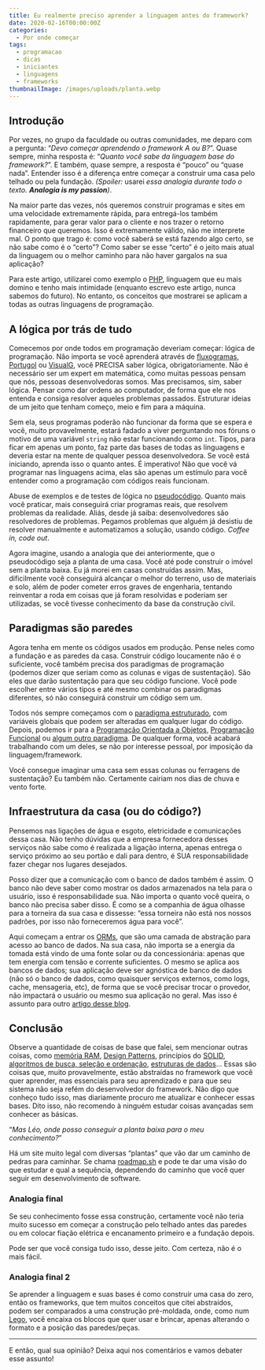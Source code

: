 ```yaml
---
title: Eu realmente preciso aprender a linguagem antes do framework?
date: 2020-02-16T00:00:00Z
categories:
  - Por onde começar
tags:
  - programacao
  - dicas
  - iniciantes
  - linguagens
  - frameworks
thumbnailImage: /images/uploads/planta.webp
---
```

## Introdução

Por vezes, no grupo da faculdade ou outras comunidades, me deparo com a pergunta: “*Devo começar aprendendo o framework A ou B?*”. Quase sempre, minha resposta é: “*Quanto você sabe da linguagem base do framework?*”. E também, quase sempre, a resposta é “pouco” ou “quase nada”. Entender isso é a diferença entre começar a construir uma casa pelo telhado ou pela fundação. *(Spoiler:* usarei *essa analogia durante todo o texto. **Analogia is my passion**)*.

Na maior parte das vezes, nós queremos construir programas e sites em uma velocidade extremamente rápida, para entregá-los também rapidamente, para gerar valor para o cliente e nos trazer o retorno financeiro que queremos. Isso é extremamente válido, não me interprete mal. O ponto que trago é: como você saberá se está fazendo algo certo, se não sabe como é o “certo”? Como saber se esse “certo” é o jeito mais atual da linguagem ou o melhor caminho para não haver gargalos na sua aplicação?

Para este artigo, utilizarei como exemplo o [PHP](https://www.php.net/), linguagem que eu mais domino e tenho mais intimidade (enquanto escrevo este artigo, nunca sabemos do futuro). No entanto, os conceitos que mostrarei se aplicam a todas as outras linguagens de programação.

## A lógica por trás de tudo

Comecemos por onde todos em programação deveriam começar: lógica de programação. Não importa se você aprenderá através de [fluxogramas](https://pt.wikipedia.org/wiki/Fluxograma), [Portugol](http://lite.acad.univali.br/portugol/) ou [VisualG](http://visualg3.com.br/), você PRECISA saber lógica, obrigatoriamente. Não é necessário ser um expert em matemática, como muitas pessoas pensam que nós, pessoas desenvolvedoras somos. Mas precisamos, sim, saber lógica. Pensar como dar ordens ao computador, de forma que ele nos entenda e consiga resolver aqueles problemas passados. Estruturar ideias de um jeito que tenham começo, meio e fim para a máquina.

Sem ela, seus programas poderão não funcionar da forma que se espera e você, muito provavelmente, estará fadado a viver perguntando nos fóruns o motivo de uma variável `string` não estar funcionando como `int`. Tipos, para ficar em apenas um ponto, faz parte das bases de todas as linguagens e deveria estar na mente de qualquer pessoa desenvolvedora. Se você está iniciando, aprenda isso o quanto antes. É imperativo! Não que você vá programar nas linguagens acima, elas são apenas um estímulo para você entender como a programação com códigos reais funcionam.

Abuse de exemplos e de testes de lógica no [pseudocódigo](https://pt.wikipedia.org/wiki/Pseudoc%C3%B3digo). Quanto mais você praticar, mais conseguirá criar programas reais, que resolvem problemas da realidade. Aliás, desde já saiba: desenvolvedores são resolvedores de problemas. Pegamos problemas que alguém já desistiu de resolver manualmente e automatizamos a solução, usando código. *Coffee in, code out*.

Agora imagine, usando a analogia que dei anteriormente, que o pseudocódigo seja a planta de uma casa. Você até pode construir o imóvel sem a planta baixa. Eu já morei em casas construídas assim. Mas, dificilmente você conseguirá alcançar o melhor do terreno, uso de materiais e solo, além de poder cometer erros graves de engenharia, tentando reinventar a roda em coisas que já foram resolvidas e poderiam ser utilizadas, se você tivesse conhecimento da base da construção civil.

## Paradigmas são paredes

Agora tenha em mente os códigos usados em produção. Pense neles como a fundação e as paredes da casa. Construir código loucamente não é o suficiente, você também precisa dos paradigmas de programação (podemos dizer que seriam como as colunas e vigas de sustentação). São eles que darão sustentação para que seu código funcione. Você pode escolher entre vários tipos e até mesmo combinar os paradigmas diferentes, só não conseguirá construir um código sem um.

Todos nós sempre começamos com o [paradigma estruturado](https://pt.wikipedia.org/wiki/Programa%C3%A7%C3%A3o_estruturada), com variáveis globais que podem ser alteradas em qualquer lugar do código. Depois, podemos ir para a [Programação Orientada a Objetos](https://pt.wikipedia.org/wiki/Orienta%C3%A7%C3%A3o_a_objetos), [Programação Funcional](https://pt.wikipedia.org/wiki/Programa%C3%A7%C3%A3o_funcional) ou [algum outro paradigma](https://pt.wikipedia.org/wiki/Paradigma_de_programa%C3%A7%C3%A3o). De qualquer forma, você acabará trabalhando com um deles, se não por interesse pessoal, por imposição da linguagem/framework.

Você consegue imaginar uma casa sem essas colunas ou ferragens de sustentação? Eu também não. Certamente cairiam nos dias de chuva e vento forte.

## Infraestrutura da casa (ou do código?)

Pensemos nas ligações de água e esgoto, eletricidade e comunicações dessa casa. Não tenho dúvidas que a empresa fornecedora desses serviços não sabe como é realizada a ligação interna, apenas entrega o serviço próximo ao seu portão e dali para dentro, é SUA responsabilidade fazer chegar nos lugares desejados.

Posso dizer que a comunicação com o banco de dados também é assim. O banco não deve saber como mostrar os dados armazenados na tela para o usuário, isso é responsabilidade sua. Não importa o quanto você queira, o banco não precisa saber disso. É como se a companhia de água olhasse para a torneira da sua casa e dissesse: “essa torneira não está nos nossos padrões, por isso não forneceremos água para você”.

Aqui começam a entrar os [ORMs](https://pt.wikipedia.org/wiki/Mapeamento_objeto-relacional), que são uma camada de abstração para acesso ao banco de dados. Na sua casa, não importa se a energia da tomada está vindo de uma fonte solar ou da concessionária: apenas que tem energia com tensão e corrente suficientes. O mesmo se aplica aos bancos de dados; sua aplicação deve ser agnóstica de banco de dados (não só o banco de dados, como quaisquer serviços externos, como logs, cache, mensageria, etc), de forma que se você precisar trocar o provedor, não impactará o usuário ou mesmo sua aplicação no geral. Mas isso é assunto para outro [artigo desse blog](https://leocarvalho.dev/posts/orm-melhorando-consultas-ao-db/).

## Conclusão

Observe a quantidade de coisas de base que falei, sem mencionar outras coisas, como [memória RAM](https://pt.wikipedia.org/wiki/Mem%C3%B3ria_(inform%C3%A1tica)), [Design Patterns](https://pt.wikipedia.org/wiki/Padr%C3%A3o_de_projeto_de_software), princípios do [SOLID](https://pt.wikipedia.org/wiki/SOLID), [algoritmos de busca, seleção e ordenação](https://pt.wikipedia.org/wiki/Algoritmo_de_busca), [estruturas de dados](http://calhau.dca.fee.unicamp.br/wiki/images/0/01/EstruturasDados.pdf)... Essas são coisas que, muito provavelmente, estão abstraídas no framework que você quer aprender, mas essenciais para seu aprendizado e para que seu sistema não seja refém do desenvolvedor do framework. Não digo que conheço tudo isso, mas diariamente procuro me atualizar e conhecer essas bases. Dito isso, não recomendo à ninguém estudar coisas avançadas sem conhecer as básicas.

“*Mas Léo, onde posso conseguir a planta baixa para o meu conhecimento?*”

Há um site muito legal com diversas “plantas” que vão dar um caminho de pedras para caminhar. Se chama [roadmap.sh](https://roadmap.sh/) e pode te dar uma visão do que estudar e qual a sequência, dependendo do caminho que você quer seguir em desenvolvimento de software.

### Analogia final

Se seu conhecimento fosse essa construção, certamente você não teria muito sucesso em começar a construção pelo telhado antes das paredes ou em colocar fiação elétrica e encanamento primeiro e a fundação depois.

Pode ser que você consiga tudo isso, desse jeito. Com certeza, não é o mais fácil.

### Analogia final 2

Se aprender a linguagem e suas bases é como construir uma casa do zero, então os frameworks, que tem muitos conceitos que citei abstraídos, podem ser comparados a uma construção pré-moldada, onde, como num [Lego](https://pt.wikipedia.org/wiki/Lego), você encaixa os blocos que quer usar e brincar, apenas alterando o formato e a posição das paredes/peças.

- - -

E então, qual sua opinião? Deixa aqui nos comentários e vamos debater esse assunto!